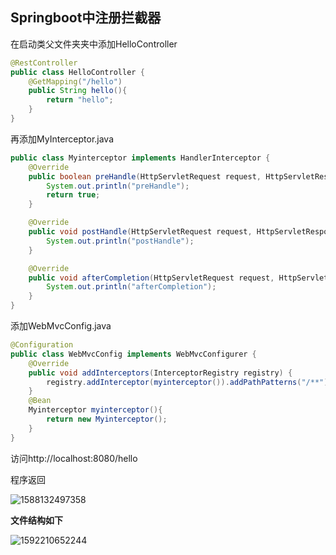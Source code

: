 ## Springboot中注册拦截器

在启动类父文件夹夹中添加HelloController

```java
@RestController
public class HelloController {
    @GetMapping("/hello")
    public String hello(){
        return "hello";
    }
}
```

再添加MyInterceptor.java

```java
public class Myinterceptor implements HandlerInterceptor {
    @Override
    public boolean preHandle(HttpServletRequest request, HttpServletResponse response, Object handler) throws Exception {
        System.out.println("preHandle");
        return true;
    }

    @Override
    public void postHandle(HttpServletRequest request, HttpServletResponse response, Object handler, ModelAndView modelAndView) throws Exception {
        System.out.println("postHandle");
    }

    @Override
    public void afterCompletion(HttpServletRequest request, HttpServletResponse response, Object handler, Exception ex) throws Exception {
        System.out.println("afterCompletion");
    }
}
```

添加WebMvcConfig.java

```java
@Configuration
public class WebMvcConfig implements WebMvcConfigurer {
    @Override
    public void addInterceptors(InterceptorRegistry registry) {
        registry.addInterceptor(myinterceptor()).addPathPatterns("/**");
    }
    @Bean
    Myinterceptor myinterceptor(){
        return new Myinterceptor();
    }
}

```

访问http://localhost:8080/hello

程序返回

![1588132497358](C:\Users\MI\AppData\Roaming\Typora\typora-user-images\1588132497358.png)

**文件结构如下**

![1592210652244](C:\Users\MI\AppData\Roaming\Typora\typora-user-images\1592210652244.png)